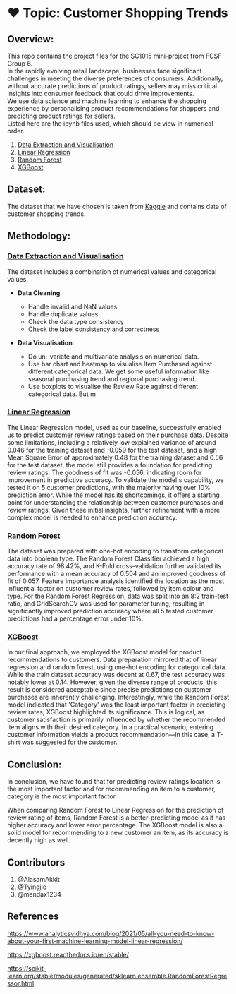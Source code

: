 # ❤️ Topic: Customer Shopping Trends

## Overview:
This repo contains the project files for the SC1015 mini-project from FCSF Group 6. \
In the rapidly evolving retail landscape, businesses face significant challenges in meeting the diverse preferences of consumers. Additionally, without accurate predictions of product ratings, sellers may miss critical insights into consumer feedback that could drive improvements. \
We use data science and machine learning to enhance the shopping experience by personalising product recommendations for shoppers and predicting product ratings for sellers. \
Listed here are the ipynb files used, which should be view in numerical order.

1. [Data Extraction and Visualisation](./Data-Extraction-and-Analysis.ipynb)
2. [Linear Regression](./Linear-Regression.ipynb)
3. [Random Forest](./Random-Forest.ipynb)
4. [XGBoost](./XGboost.ipynb)

## Dataset:
The dataset that we have chosen is taken from [Kaggle](https://www.kaggle.com/datasets/iamsouravbanerjee/customer-shopping-trends-dataset/data) and contains data of customer shopping trends.

## Methodology:
### [Data Extraction and Visualisation](./Data-Extraction-and-Analysis.ipynb)

The dataset includes a combination of numerical values and categorical values.

- **Data Cleaning**: 
    - Handle invalid and NaN values
    - Handle duplicate values
    - Check the data type consistency
    - Check the label consistency and correctness

- **Data Visualisation**:
    - Do uni-variate and multivariate analysis on numerical data.
    - Use bar chart and heatmap to visualise Item Purchased against different categorical data. We get some useful information like seasonal purchasing trend and regional purchasing trend.
    - Use boxplots to visualise the Review Rate against different categorical data. But m


### [Linear Regression](./Linear-Regression.ipynb)
The Linear Regression model, used as our baseline, successfully enabled us to predict customer review ratings based on their purchase data. Despite some limitations, including a relatively low explained variance of around 0.046 for the training dataset and -0.059 for the test dataset, and a high Mean Square Error of approximately 0.48 for the training dataset and 0.56 for the test dataset, the model still provides a foundation for predicting review ratings. The goodness of fit was -0.056, indicating room for improvement in predictive accuracy. 
To validate the model's capability, we tested it on 5 customer predictions, with the majority having over 10% prediction error. While the model has its shortcomings, it offers a starting point for understanding the relationship between customer purchases and review ratings. Given these initial insights, further refinement with a more complex model is needed to enhance prediction accuracy.

### [Random Forest](./Random-Forest.ipynb)
The dataset was prepared with one-hot encoding to transform categorical data into boolean type. 
The Random Forest Classifier achieved a high accuracy rate of 98.42%, and K-Fold cross-validation further validated its performance with a mean accuracy of 0.504 and an improved goodness of fit of 0.057. Feature importance analysis identified the location as the most influential factor on customer review rates, followed by item colour and type. 
For the Random Forest Regression, data was split into an 8:2 train-test ratio, and GridSearchCV was used for parameter tuning, resulting in significantly improved prediction accuracy where all 5 tested customer predictions had a percentage error under 10%.

### [XGBoost](./XGboost.ipynb)
In our final approach, we employed the XGBoost model for product recommendations to customers. Data preparation mirrored that of linear regression and random forest, using one-hot encoding for categorical data. 
While the train dataset accuracy was decent at 0.67, the test accuracy was notably lower at 0.14. 
However, given the diverse range of products, this result is considered acceptable since precise predictions on customer purchases are inherently challenging. 
Interestingly, while the Random Forest model indicated that 'Category' was the least important factor in predicting review rates, XGBoost highlighted its significance. This is logical, as customer satisfaction is primarily influenced by whether the recommended item aligns with their desired category. In a practical scenario, entering customer information yields a product recommendation—in this case, a T-shirt was suggested for the customer.

## Conclusion:
In conclusion, we have found that for predicting review ratings location is the most important factor and for recommending an item to a customer, category is the most important factor.

When comparing Random Forest to Linear Regression for the prediction of review rating of items, Random Forest is a better-predicting model as it has higher accuracy and lower error percentage. 
The XGBoost model is also a solid model for recommending to a new customer an item, as its accuracy is decently high as well. 

## Contributors
1. @AlasamAkkit
2. @Tyingjie
3. @mendax1234

## References
https://www.analyticsvidhya.com/blog/2021/05/all-you-need-to-know-about-your-first-machine-learning-model-linear-regression/

https://xgboost.readthedocs.io/en/stable/

https://scikit-learn.org/stable/modules/generated/sklearn.ensemble.RandomForestRegressor.html

